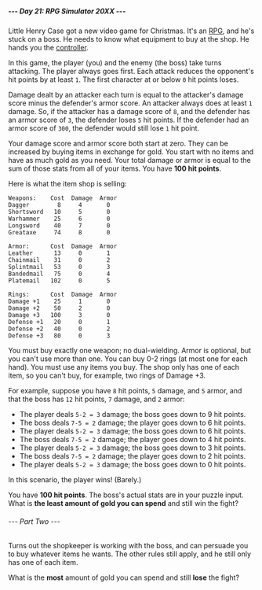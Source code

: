 ##### --- Day 21: RPG Simulator 20XX ---

Little Henry Case got a new video game for Christmas. It's an
[RPG](https://en.wikipedia.org/wiki/Role-playing_video_game), and he's stuck on
a boss. He needs to know what equipment to buy at the shop. He hands you the
[controller](https://en.wikipedia.org/wiki/Game_controller).

In this game, the player (you) and the enemy (the boss) take turns attacking.
The player always goes first. Each attack reduces the opponent's hit points by
at least `1`. The first character at or below `0` hit points loses.

Damage dealt by an attacker each turn is equal to the attacker's damage score
minus the defender's armor score. An attacker always does at least `1` damage.
So, if the attacker has a damage score of `8`, and the defender has an armor
score of `3`, the defender loses `5` hit points. If the defender had an armor
score of `300`, the defender would still lose `1` hit point.

Your damage score and armor score both start at zero. They can be increased by
buying items in exchange for gold. You start with no items and have as much gold
as you need. Your total damage or armor is equal to the sum of those stats from
all of your items. You have **100 hit points**.

Here is what the item shop is selling:
```
Weapons:    Cost  Damage  Armor
Dagger        8     4       0
Shortsword   10     5       0
Warhammer    25     6       0
Longsword    40     7       0
Greataxe     74     8       0

Armor:      Cost  Damage  Armor
Leather      13     0       1
Chainmail    31     0       2
Splintmail   53     0       3
Bandedmail   75     0       4
Platemail   102     0       5

Rings:      Cost  Damage  Armor
Damage +1    25     1       0
Damage +2    50     2       0
Damage +3   100     3       0
Defense +1   20     0       1
Defense +2   40     0       2
Defense +3   80     0       3
```

You must buy exactly one weapon; no dual-wielding. Armor is optional, but you
can't use more than one. You can buy 0-2 rings (at most one for each hand). You
must use any items you buy. The shop only has one of each item, so you can't
buy, for example, two rings of Damage +3.

For example, suppose you have `8` hit points, `5` damage, and `5` armor, and
that the boss has `12` hit points, `7` damage, and `2` armor:

- The player deals `5-2 = 3` damage; the boss goes down to 9 hit points.
- The boss deals `7-5 = 2` damage; the player goes down to 6 hit points.
- The player deals `5-2 = 3` damage; the boss goes down to 6 hit points.
- The boss deals `7-5 = 2` damage; the player goes down to 4 hit points.
- The player deals `5-2 = 3` damage; the boss goes down to 3 hit points.
- The boss deals `7-5 = 2` damage; the player goes down to 2 hit points.
- The player deals `5-2 = 3` damage; the boss goes down to 0 hit points.

In this scenario, the player wins! (Barely.)

You have **100 hit points**. The boss's actual stats are in your puzzle input.
What is **the least amount of gold you can spend** and still win the fight?

###### --- Part Two ---

Turns out the shopkeeper is working with the boss, and can persuade you to buy
whatever items he wants. The other rules still apply, and he still only has one
of each item.

What is the **most** amount of gold you can spend and still **lose** the fight?
